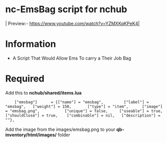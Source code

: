 # nc-EmsBag script for nchub

| Preview:- https://www.youtube.com/watch?v=YZMXKqKPeK4|
# Information
* A Script That Would Allow Ems To carry a Their Job Bag   

# Required
Add this to **nchub/shared/items.lua**
```
	["emsbag"]   	= {["name"] = "emsbag", 		["label"] = "emsbag", 	["weight"] = 150, 		["type"] = "item", 		["image"] = "emsbag.png", 			["unique"] = false,   	["useable"] = true,    ["shouldClose"] = true,    ["combinable"] = nil,   ["description"] = ""},

```
Add the image from the images/emsbag.png to your **qb-inventory/html/images/** folder
